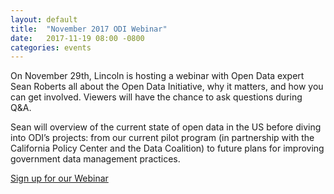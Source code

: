 ```yaml
---
layout: default
title:  "November 2017 ODI Webinar"
date:   2017-11-19 08:00 -0800
categories: events
---
```

On November 29th, Lincoln is hosting a webinar with Open Data expert Sean Roberts all about the Open Data Initiative, why it matters, and how you can get involved. Viewers will have the chance to ask questions during Q&A. 

Sean will overview of the current state of open data in the US before diving into ODI’s projects: from our current pilot program (in partnership with the California Policy Center and the Data Coalition) to future plans for improving government data management practices.

[Sign up for our Webinar](https://joinlincoln.us7.list-manage.com/track/click?u=37b038d35f4e6f93a44f0c907&id=c73c1ae27c&e=bd4756a2b2)
